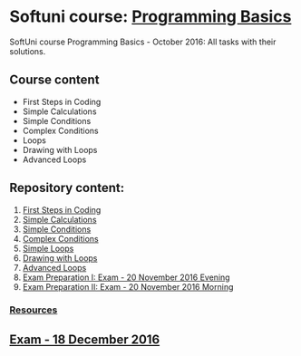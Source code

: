 # Softuni course: [Programming Basics](https://softuni.bg/trainings/1479/programming-basics-october-2016#lesson-4120)
SoftUni course Programming Basics - October 2016: All tasks with their solutions.

## Course content

- First Steps in Coding
- Simple Calculations
- Simple Conditions
- Complex Conditions
- Loops
- Drawing with Loops
- Advanced Loops

## Repository content:

1. [First Steps in Coding](https://github.com/dobroslav-atanasov/Programming-Basics/tree/master/01.%20FirstStepsInCoding)
2. [Simple Calculations](https://github.com/dobroslav-atanasov/Programming-Basics/tree/master/02.%20SimpleCalculations)
3. [Simple Conditions](https://github.com/dobroslav-atanasov/Programming-Basics/tree/master/03.%20SimpleConditions)
4. [Complex Conditions](https://github.com/dobroslav-atanasov/Programming-Basics/tree/master/04.%20ComplexConditions)
5. [Simple Loops](https://github.com/dobroslav-atanasov/Programming-Basics/tree/master/05.%20SimpleLoops)
6. [Drawing with Loops](https://github.com/dobroslav-atanasov/Programming-Basics/tree/master/06.%20DrawingWithLoops)
7. [Advanced Loops](https://github.com/dobroslav-atanasov/Programming-Basics/tree/master/07.%20AdvancedLoops)
8. [Exam Preparation I: Exam - 20 November 2016 Evening](https://github.com/dobroslav-atanasov/Programming-Basics/tree/master/08.%20ExamPreparationI)
9. [Exam Preparation II: Exam - 20 November 2016 Morning](https://github.com/dobroslav-atanasov/Programming-Basics/tree/master/09.%20ExamPreparationII)

### [Resources](https://github.com/dobroslav-atanasov/Programming-Basics/tree/master/Resources)

## [Exam - 18 December 2016](https://github.com/dobroslav-atanasov/Programming-Basics/tree/master/Exam-18.12.2016)
